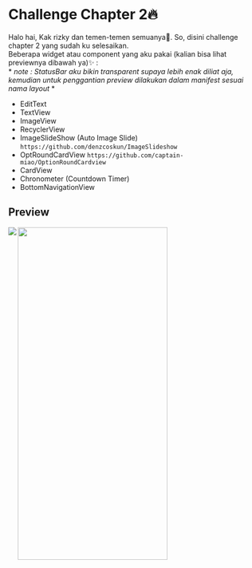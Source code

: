 ```css
```

# Challenge Chapter 2:fire:
Halo hai, Kak rizky dan temen-temen semuanya:wave:. So, disini challenge chapter 2 yang sudah ku selesaikan.
<br> Beberapa widget atau component yang aku pakai (kalian bisa lihat previewnya dibawah ya):sparkles: :
<br> * *note : StatusBar aku bikin transparent supaya lebih enak diliat aja, kemudian untuk penggantian preview dilakukan dalam manifest sesuai nama layout* *
<br>
* EditText
* TextView
* ImageView
* RecyclerView
* ImageSlideShow (Auto Image Slide) `https://github.com/denzcoskun/ImageSlideshow`
* OptRoundCardView `https://github.com/captain-miao/OptionRoundCardview`
* CardView
* Chronometer (Countdown Timer)
* BottomNavigationView
  
## Preview
<img align="left" src="https://user-images.githubusercontent.com/96243284/158062531-e3045cd7-d1e2-4d1f-8c8a-e7e8db8e3621.gif">
<img width="300" height="667" src="https://user-images.githubusercontent.com/96243284/158066700-92e3748f-60a5-4c07-8e83-c65ba2f0adcf.jpg">
